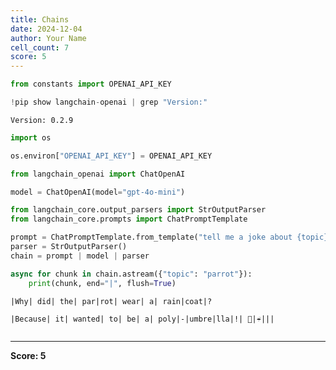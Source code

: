 ```yaml
---
title: Chains
date: 2024-12-04
author: Your Name
cell_count: 7
score: 5
---
```


```python
from constants import OPENAI_API_KEY
```


```python
!pip show langchain-openai | grep "Version:"
```

    Version: 0.2.9



```python
import os
```


```python
os.environ["OPENAI_API_KEY"] = OPENAI_API_KEY
```


```python
from langchain_openai import ChatOpenAI

model = ChatOpenAI(model="gpt-4o-mini")
```


```python
from langchain_core.output_parsers import StrOutputParser
from langchain_core.prompts import ChatPromptTemplate

prompt = ChatPromptTemplate.from_template("tell me a joke about {topic}")
parser = StrOutputParser()
chain = prompt | model | parser

async for chunk in chain.astream({"topic": "parrot"}):
    print(chunk, end="|", flush=True)
```

    |Why| did| the| par|rot| wear| a| rain|coat|?
    
    |Because| it| wanted| to| be| a| poly|-|umbre|lla|!| 🦜|☔|️||


```python

```


---
**Score: 5**
